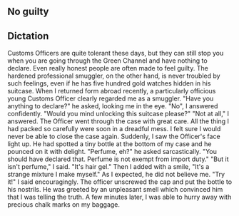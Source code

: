 ## No guilty

## Dictation

Customs Officers are quite tolerant these days, but they can still stop you when you are going through the Green Channel and have nothing to declare. Even really honest people are often made to feel guilty. The hardened professional smuggler, on the other hand, is never troubled by such feelings, even if he has five hundred gold watches hidden in his suitcase. When I returned form abroad recently, a particularly officious young Customs Officer clearly regarded me as a smuggler.
"Have you anything to declare?" he asked, looking me in the eye.
"No", I answered confidently.
"Would you mind unlocking this suitcase please?"
"Not at all," I answered.
The Officer went through the case with great care. All the thing I had packed so carefully were soon in a dreadful mess. I felt sure I would never be able to close the case again. Suddenly, I saw the Officer's face light up. He had spotted a tiny bottle at the bottom of my case and he pounced on it with delight.
"Perfume, eh?" he asked sarcastically.
"You should have declared that. Perfume is not exempt from import duty."
"But it isn't perfume," I said. "It's hair gel." 
Then I added with a smile, "It's a strange mixture I make myself."
As I expected, he did not believe me.
"Try it!" I said encouragingly.
The officer unscrewed the cap and put the bottle to his nostrils. He was greeted by an unpleasant smell which convinced him that I was telling the truth. A few minutes later, I was able to hurry away with precious chalk marks on my baggage.